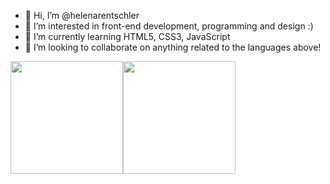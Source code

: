 - 👋 Hi, I’m @helenarentschler
- 👀 I’m interested in front-end development, programming and design :)
- 🌱 I’m currently learning HTML5, CSS3, JavaScript
- 💞️ I’m looking to collaborate on anything related to the languages above!

<div style = "display: flex;"> 
  <img height="180em" src="https://github-readme-stats.vercel.app/api?username=helenarentschler&show_icons=true&theme=tokyonight"/>
  <img height="180em" src="https://github-readme-stats.vercel.app/api/top-langs/?username=helenarentschler&layout=compact&theme=tokyonight"/>
</div>
<!---
helenarentschler/helenarentschler is a ✨ special ✨ repository because its `README.md` (this file) appears on your GitHub profile.
You can click the Preview link to take a look at your changes.
--->
